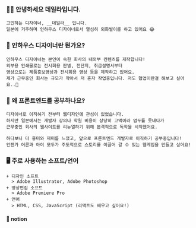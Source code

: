 ### ✍🏻 안녕하세요 데일라입니다.
```
고민하는 디자이너, __데일라__ 입니다.  
일본에 거주하며 인하우스 디자이너로서 열심히 외화벌이를 하고 있어요 😂
```

  
### 🤔 인하우스 디자이너란 뭔가요?
```
인하우스 디자이너는 본인이 속한 회사의 내외부 컨텐츠를 제작합니다!  
외부용 인쇄물로는 전시회용 판넬, 전단지, 취급설명서부터  
영상으로는 제품홍보영상과 전시회용 영상 등을 제작하고 있어요.  
제가 근무중인 회사는 규모가 작아서 저 혼자 작업중입니다. 저도 협업이란걸 해보고 싶어요..🤣
```



### 🤔 왜 프론트엔드를 공부하나요?
```
디자이너로 이직하기 전부터 웹디자인에 관심이 있었습니다.  
하지만 일본에서는 개발자 강의나 학원 비용이 상당히 고액이라 엄두를 못내다가  
근무중인 회사의 웹사이트를 리뉴얼하기 위해 본격적으로 독학을 시작했어요.  

하다보니 더 흥미와 재미를 느꼈고, 앞으로 프론트엔드 개발자로 이직하기 공부중입니다!  
언젠가 어른과 아이 모두가 주도적으로 스토리를 이끌어 갈 수 있는 웹게임을 만들고 싶어요!
```


### 🖥 주로 사용하는 소프트/언어
```
+ 디자인 소프트
  > Adobe Illustrator, Adobe Photoshop
+ 영상편집 소프트
  > Adobe Premiere Pro
+ 언어
  > HTML, CSS, JavaScript (리액트도 배우고 싶어요!)
  ```


#### 👀 notion
```+ [노션 구경하기](https://canary-toaster-c1a.notion.site/4cf731f5a93f45df9833986bbe72b34d)
```
